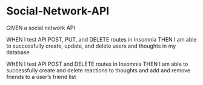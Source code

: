 # Social-Network-API
GIVEN a social network API

<!-- WHEN I enter the command to invoke the application
THEN my server is started and the Mongoose models are synced to the MongoDB database -->

<!-- WHEN I open API GET routes in Insomnia for users and thoughts
THEN the data for each of these routes is displayed in a formatted JSON -->

WHEN I test API POST, PUT, and DELETE routes in Insomnia
THEN I am able to successfully create, update, and delete users and thoughts in my database

WHEN I test API POST and DELETE routes in Insomnia
THEN I am able to successfully create and delete reactions to thoughts and add and remove friends to a user’s friend list